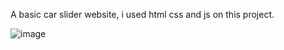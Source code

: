 A basic car slider website, i used html css and js on this project.

![image](https://github.com/undervarsol/car-slider/assets/151935309/c6567be8-4dd8-48f3-b7d3-a154c6fc9377)
